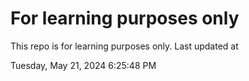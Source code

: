 # For learning purposes only
This repo is for learning purposes only.
Last updated at

Tuesday, May 21, 2024 6:25:48 PM


